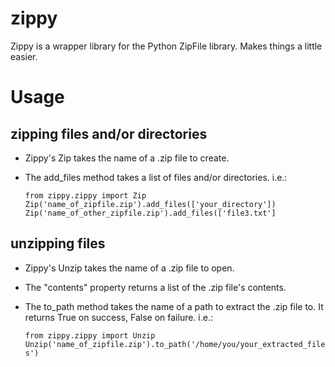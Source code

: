 zippy
==
Zippy is a wrapper library for the Python ZipFile library. Makes things a little easier.

Usage
==

zipping files and/or directories
--
* Zippy's Zip takes the name of a .zip file to create.
* The add_files method takes a list of files and/or directories.
i.e.:

  `from zippy.zippy import Zip
  Zip('name_of_zipfile.zip').add_files(['your_directory'])
  Zip('name_of_other_zipfile.zip').add_files(['file3.txt']`
  
unzipping files
--
* Zippy's Unzip takes the name of a .zip file to open.
* The "contents" property returns a list of the .zip file's contents.
* The to_path method takes the name of a path to extract the .zip file to.  It returns
  True on success, False on failure.
i.e.:

  `from zippy.zippy import Unzip
  Unzip('name_of_zipfile.zip').to_path('/home/you/your_extracted_files')`